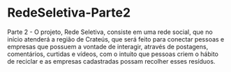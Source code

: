 # RedeSeletiva-Parte2
Parte 2 - O projeto, Rede Seletiva, consiste em uma rede social, que no início atenderá a região de Crateús, que será feito para conectar pessoas e empresas que possuem a vontade de interagir, através de postagens, comentários, curtidas e vídeos, com o intuito que pessoas criem o hábito de reciclar e as empresas cadastradas possam recolher esses resíduos.
